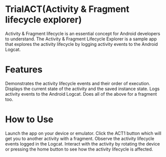 # TrialACT(Activity & Fragment lifecycle explorer)
Activity & Fragment lifecycle is an essential concept for Android developers to understand. The Activity & Fragment Lifecycle Explorer is a sample app that explores the activity lifecycle by logging activity events to the Android Logcat.

# Features
Demonstrates the activity lifecycle events and their order of execution.
Displays the current state of the activity and the saved instance state.
Logs activity events to the Android Logcat.
Does all of the above for a fragment too.
# How to Use
Launch the app on your device or emulator.
Click the ACT1 button which will get you to another activity with a fragment.
Observe the activity lifecycle events logged in the Logcat.
Interact with the activity by rotating the device or pressing the home button to see how the activity lifecycle is affected.
